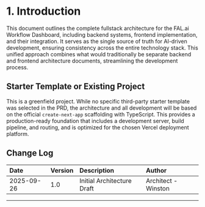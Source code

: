 # 1\. Introduction

This document outlines the complete fullstack architecture for the FAL.ai Workflow Dashboard, including backend systems, frontend implementation, and their integration. It serves as the single source of truth for AI-driven development, ensuring consistency across the entire technology stack. This unified approach combines what would traditionally be separate backend and frontend architecture documents, streamlining the development process.

## Starter Template or Existing Project

This is a greenfield project. While no specific third-party starter template was selected in the PRD, the architecture and all development will be based on the official `create-next-app` scaffolding with TypeScript. This provides a production-ready foundation that includes a development server, build pipeline, and routing, and is optimized for the chosen Vercel deployment platform.

## Change Log

| Date | Version | Description | Author |
| :--- | :--- | :--- | :--- |
| 2025-09-26 | 1.0 | Initial Architecture Draft | Architect - Winston |

-----
